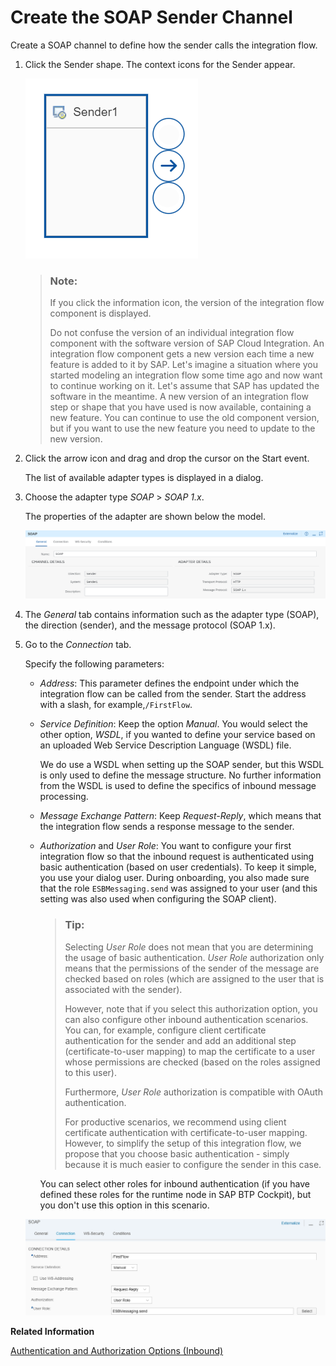<!-- loio7b8f5fd1a1ef4096bb5386457dd85067 -->

# Create the SOAP Sender Channel

Create a SOAP channel to define how the sender calls the integration flow.

1.  Click the Sender shape. The context icons for the Sender appear.

    ![](images/SOAP_Channel_Context_Icons_674d033.png)

    > ### Note:  
    > If you click the information icon, the version of the integration flow component is displayed.
    > 
    > Do not confuse the version of an individual integration flow component with the software version of SAP Cloud Integration. An integration flow component gets a new version each time a new feature is added to it by SAP. Let's imagine a situation where you started modeling an integration flow some time ago and now want to continue working on it. Let's assume that SAP has updated the software in the meantime. A new version of an integration flow step or shape that you have used is now available, containing a new feature. You can continue to use the old component version, but if you want to use the new feature you need to update to the new version.

2.  Click the arrow icon and drag and drop the cursor on the Start event.

    The list of available adapter types is displayed in a dialog.

3.  Choose the adapter type *SOAP* \> *SOAP 1.x*.

    The properties of the adapter are shown below the model.

    ![](images/SOAP_Channel_Properties_376045e.png)

4.  The *General* tab contains information such as the adapter type \(SOAP\), the direction \(sender\), and the message protocol \(SOAP 1.x\).

5.  Go to the *Connection* tab.

    Specify the following parameters:

    -   *Address*: This parameter defines the endpoint under which the integration flow can be called from the sender. Start the address with a slash, for example,`/FirstFlow`.

    -   *Service Definition*: Keep the option *Manual*. You would select the other option, *WSDL*, if you wanted to define your service based on an uploaded Web Service Description Language \(WSDL\) file.

        We do use a WSDL when setting up the SOAP sender, but this WSDL is only used to define the message structure. No further information from the WSDL is used to define the specifics of inbound message processing.

    -   *Message Exchange Pattern*: Keep *Request-Reply*, which means that the integration flow sends a response message to the sender.

    -   *Authorization* and *User Role*: You want to configure your first integration flow so that the inbound request is authenticated using basic authentication \(based on user credentials\). To keep it simple, you use your dialog user. During onboarding, you also made sure that the role `ESBMessaging.send` was assigned to your user \(and this setting was also used when configuring the SOAP client\).

        > ### Tip:  
        > Selecting *User Role* does not mean that you are determining the usage of basic authentication. *User Role* authorization only means that the permissions of the sender of the message are checked based on roles \(which are assigned to the user that is associated with the sender\).
        > 
        > However, note that if you select this authorization option, you can also configure other inbound authentication scenarios. You can, for example, configure client certificate authentication for the sender and add an additional step \(certificate-to-user mapping\) to map the certificate to a user whose permissions are checked \(based on the roles assigned to this user\).
        > 
        > Furthermore, *User Role* authorization is compatible with OAuth authentication.
        > 
        > For productive scenarios, we recommend using client certificate authentication with certificate-to-user mapping. However, to simplify the setup of this integration flow, we propose that you choose basic authentication - simply because it is much easier to configure the sender in this case.

        You can select other roles for inbound authentication \(if you have defined these roles for the runtime node in SAP BTP Cockpit\), but you don't use this option in this scenario.


    ![](images/SOAP_Adapter_Connection_Tab_68ff034.png)


**Related Information**  


[Authentication and Authorization Options \(Inbound\)](../40-RemoteSystems/authentication-and-authorization-options-inbound-983f2a5.md "When a client calls a server using a secure communication channel, two different kinds of checks are performed subsequently.")

